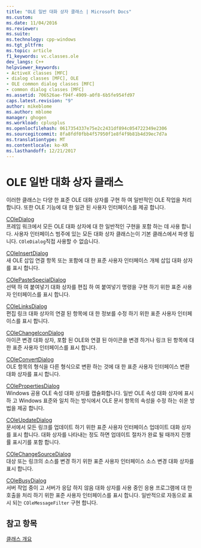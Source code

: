 ```yaml
---
title: "OLE 일반 대화 상자 클래스 | Microsoft Docs"
ms.custom: 
ms.date: 11/04/2016
ms.reviewer: 
ms.suite: 
ms.technology: cpp-windows
ms.tgt_pltfrm: 
ms.topic: article
f1_keywords: vc.classes.ole
dev_langs: C++
helpviewer_keywords:
- ActiveX classes [MFC]
- dialog classes [MFC], OLE
- OLE common dialog classes [MFC]
- common dialog classes [MFC]
ms.assetid: 706526ae-f94f-4909-a0f8-6b5fe954fd97
caps.latest.revision: "9"
author: mikeblome
ms.author: mblome
manager: ghogen
ms.workload: cplusplus
ms.openlocfilehash: 0617354337e75e2c2431df894c054722349e2306
ms.sourcegitcommit: 8fa8fdf0fbb4f57950f1e8f4f9b81b4d39ec7d7a
ms.translationtype: MT
ms.contentlocale: ko-KR
ms.lasthandoff: 12/21/2017
---
```

# <a name="ole-common-dialog-classes"></a>OLE 일반 대화 상자 클래스
이러한 클래스는 다양 한 표준 OLE 대화 상자를 구현 하 여 일반적인 OLE 작업을 처리 합니다. 또한 OLE 기능에 대 한 일관 된 사용자 인터페이스를 제공 합니다.  
  
 [COleDialog](../mfc/reference/coledialog-class.md)  
 프레임 워크에서 모든 OLE 대화 상자에 대 한 일반적인 구현을 포함 하는 데 사용 합니다. 사용자 인터페이스 범주에 있는 모든 대화 상자 클래스는이 기본 클래스에서 파생 됩니다. `COleDialog`직접 사용할 수 없습니다.  
  
 [COleInsertDialog](../mfc/reference/coleinsertdialog-class.md)  
 새 OLE 삽입 연결 항목 또는 포함에 대 한 표준 사용자 인터페이스 개체 삽입 대화 상자를 표시 합니다.  
  
 [COlePasteSpecialDialog](../mfc/reference/colepastespecialdialog-class.md)  
 선택 하 여 붙여넣기 대화 상자를 편집 하 여 붙여넣기 명령을 구현 하기 위한 표준 사용자 인터페이스를 표시 합니다.  
  
 [COleLinksDialog](../mfc/reference/colelinksdialog-class.md)  
 편집 링크 대화 상자의 연결 된 항목에 대 한 정보를 수정 하기 위한 표준 사용자 인터페이스를 표시 합니다.  
  
 [COleChangeIconDialog](../mfc/reference/colechangeicondialog-class.md)  
 아이콘 변경 대화 상자, 포함 된 OLE와 연결 된 아이콘을 변경 하거나 링크 된 항목에 대 한 표준 사용자 인터페이스를 표시 합니다.  
  
 [COleConvertDialog](../mfc/reference/coleconvertdialog-class.md)  
 OLE 항목의 형식을 다른 형식으로 변환 하는 것에 대 한 표준 사용자 인터페이스 변환 대화 상자를 표시 합니다.  
  
 [COlePropertiesDialog](../mfc/reference/colepropertiesdialog-class.md)  
 Windows 공용 OLE 속성 대화 상자를 캡슐화합니다. 일반 OLE 속성 대화 상자에 표시 하 고 Windows 표준와 일치 하는 방식에서 OLE 문서 항목의 속성을 수정 하는 쉬운 방법을 제공 합니다.  
  
 [COleUpdateDialog](../mfc/reference/coleupdatedialog-class.md)  
 문서에서 모든 링크를 업데이트 하기 위한 표준 사용자 인터페이스 업데이트 대화 상자를 표시 합니다. 대화 상자를 나타내는 정도 하면 업데이트 절차가 완료 될 때까지 진행률 표시기를 포함 합니다.  
  
 [COleChangeSourceDialog](../mfc/reference/colechangesourcedialog-class.md)  
 대상 또는 링크의 소스를 변경 하기 위한 표준 사용자 인터페이스 소스 변경 대화 상자를 표시 합니다.  
  
 [COleBusyDialog](../mfc/reference/colebusydialog-class.md)  
 서버 작업 중이 고 서버가 응답 하지 않음 대화 상자를 사용 중인 응용 프로그램에 대 한 호출을 처리 하기 위한 표준 사용자 인터페이스를 표시 합니다. 일반적으로 자동으로 표시 되는 `COleMessageFilter` 구현 합니다.  
  
## <a name="see-also"></a>참고 항목  
 [클래스 개요](../mfc/class-library-overview.md)

